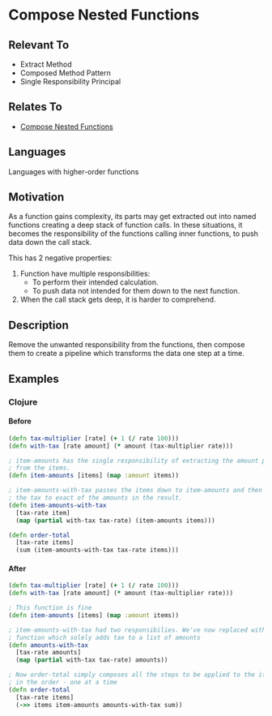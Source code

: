 # Compose Nested Functions

## Relevant To

* Extract Method
* Composed Method Pattern
* Single Responsibility Principal

## Relates To

* [Compose Nested Functions](compose-nested-functions.md)

## Languages

Languages with higher-order functions

## Motivation

As a function gains complexity, its parts may get extracted out into named
functions creating a deep stack of function calls. In these situations, it
becomes the responsibility of the functions calling inner functions, to push
data down the call stack.

This has 2 negative properties:

1. Function have multiple responsibilities:
   * To perform their intended calculation.
   * To push data not intended for them down to the next function.
2. When the call stack gets deep, it is harder to comprehend.

## Description

Remove the unwanted responsibility from the functions, then compose them to
create a pipeline which transforms the data one step at a time.

## Examples

### Clojure

#### Before

```clojure
(defn tax-multiplier [rate] (+ 1 (/ rate 100)))
(defn with-tax [rate amount] (* amount (tax-multiplier rate)))

; item-amounts has the single responsibility of extracting the amount properties
; from the items.
(defn item-amounts [items] (map :amount items))

; item-amounts-with-tax passes the items down to item-amounts and then adds
; the tax to exact of the amounts in the result.
(defn item-amounts-with-tax
  [tax-rate item]
  (map (partial with-tax tax-rate) (item-amounts items)))

(defn order-total
  [tax-rate items]
  (sum (item-amounts-with-tax tax-rate items)))
```

#### After

```clojure
(defn tax-multiplier [rate] (+ 1 (/ rate 100)))
(defn with-tax [rate amount] (* amount (tax-multiplier rate)))

; This function is fine
(defn item-amounts [items] (map :amount items))

; item-amounts-with-tax had two responsibilies. We've now replaced with this
; function which solely adds tax to a list of amounts
(defn amounts-with-tax
  [tax-rate amounts]
  (map (partial with-tax tax-rate) amounts))

; Now order-total simply composes all the steps to be applied to the items in
; in the order - one at a time
(defn order-total
  [tax-rate items]
  (->> items item-amounts amounts-with-tax sum))
```
